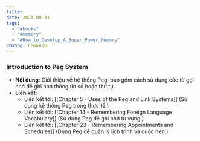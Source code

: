 ```yaml
---
title: 
date: 2024-08-31
tags:
  - "#books"
  - "#memory"
  - "#How_to_Develop_A_Super_Power_Memory"
Chương: Chương6
---
```

### Introduction to Peg System

- **Nội dung**: Giới thiệu về hệ thống Peg, bao gồm cách sử dụng các từ gợi nhớ để ghi nhớ thông tin số hoặc thứ tự.
- **Liên kết**:
    - Liên kết tới: [[Chapter 5 - Uses of the Peg and Link Systems]] (Sử dụng hệ thống Peg trong thực tế.)
    - Liên kết tới: [[Chapter 14 - Remembering Foreign Language Vocabulary]] (Sử dụng Peg để ghi nhớ từ vựng.)
    - Liên kết tới: [[Chapter 23 - Remembering Appointments and Schedules]] (Dùng Peg để quản lý lịch trình và cuộc hẹn.)